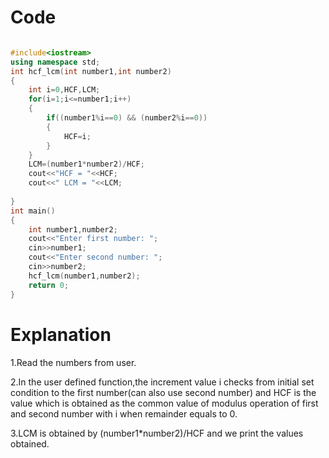 Code
===
```cpp

#include<iostream>
using namespace std;
int hcf_lcm(int number1,int number2)
{
    int i=0,HCF,LCM;
    for(i=1;i<=number1;i++)
    {
        if((number1%i==0) && (number2%i==0))
        {
            HCF=i;
        }
    }
    LCM=(number1*number2)/HCF;
    cout<<"HCF = "<<HCF;
    cout<<" LCM = "<<LCM;
    
}
int main()
{
    int number1,number2;
    cout<<"Enter first number: ";
    cin>>number1;
    cout<<"Enter second number: ";
    cin>>number2;
    hcf_lcm(number1,number2);
    return 0;
}
```
Explanation
===
1.Read the numbers from user.

2.In the user defined function,the increment value i checks from initial set condition to the first number(can also use second number) and HCF is the value 
which is obtained as the common value of modulus operation of first and second number with i when remainder equals to 0.

3.LCM is obtained by (number1*number2)/HCF and we print the values obtained.
